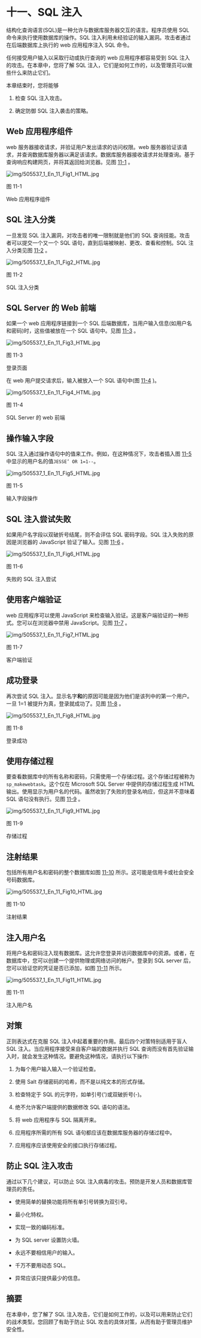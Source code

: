 # 十一、SQL 注入

结构化查询语言(SQL)是一种允许与数据库服务器交互的语言。程序员使用 SQL 命令来执行使用数据库的操作。SQL 注入利用未经验证的输入漏洞。攻击者通过在后端数据库上执行的 web 应用程序注入 SQL 命令。

任何接受用户输入以采取行动或执行查询的 web 应用程序都容易受到 SQL 注入的攻击。在本章中，您将了解 SQL 注入，它们是如何工作的，以及管理员可以做些什么来防止它们。

本章结束时，您将能够

1.  检查 SQL 注入攻击。

2.  确定防御 SQL 注入袭击的策略。

## Web 应用程序组件

web 服务器接收请求，并验证用户发出请求的访问权限。web 服务器验证该请求，并查询数据库服务器以满足该请求。数据库服务器接收请求并处理查询。基于查询响应构建网页，并将其返回给浏览器。见图 [11-1](#Fig1) 。

![img/505537_1_En_11_Fig1_HTML.jpg](img/505537_1_En_11_Fig1_HTML.jpg)

图 11-1

Web 应用程序组件

## SQL 注入分类

一旦发现 SQL 注入漏洞，对攻击者的唯一限制就是他们的 SQL 查询技能。攻击者可以提交一个又一个 SQL 语句，直到后端被映射、更改、查看和控制。SQL 注入分类见图 [11-2](#Fig2) 。

![img/505537_1_En_11_Fig2_HTML.jpg](img/505537_1_En_11_Fig2_HTML.jpg)

图 11-2

SQL 注入分类

## SQL Server 的 Web 前端

如果一个 web 应用程序链接到一个 SQL 后端数据库，当用户输入信息(如用户名和密码)时，这些值被放在一个 SQL 语句中。见图 [11-3](#Fig3) 。

![img/505537_1_En_11_Fig3_HTML.jpg](img/505537_1_En_11_Fig3_HTML.jpg)

图 11-3

登录页面

在 web 用户提交请求后，输入被放入一个 SQL 语句中(图 [11-4](#Fig4) )。

![img/505537_1_En_11_Fig4_HTML.jpg](img/505537_1_En_11_Fig4_HTML.jpg)

图 11-4

SQL Server 的 web 前端

## 操作输入字段

SQL 注入通过操作语句中的值来工作。例如，在这种情况下，攻击者插入图 [11-5](#Fig5) 中显示的用户名的值`JESSE’ OR 1=1--`。

![img/505537_1_En_11_Fig5_HTML.jpg](img/505537_1_En_11_Fig5_HTML.jpg)

图 11-5

输入字段操作

## SQL 注入尝试失败

如果用户名字段以双破折号结尾，则不会评估 SQL 密码字段。SQL 注入失败的原因是浏览器的 JavaScript 验证了输入。见图 [11-6](#Fig6) 。

![img/505537_1_En_11_Fig6_HTML.jpg](img/505537_1_En_11_Fig6_HTML.jpg)

图 11-6

失败的 SQL 注入尝试

## 使用客户端验证

web 应用程序可以使用 JavaScript 来检查输入验证。这是客户端验证的一种形式。您可以在浏览器中禁用 JavaScript。见图 [11-7](#Fig7) 。

![img/505537_1_En_11_Fig7_HTML.jpg](img/505537_1_En_11_Fig7_HTML.jpg)

图 11-7

客户端验证

## 成功登录

再次尝试 SQL 注入。显示名字**和**的原因可能是因为他们是该列中的第一个用户。一旦 1=1 被提升为真，登录就成功了。见图 [11-8](#Fig8) 。

![img/505537_1_En_11_Fig8_HTML.jpg](img/505537_1_En_11_Fig8_HTML.jpg)

图 11-8

登录成功

## 使用存储过程

要查看数据库中的所有名称和密码，只需使用一个存储过程。这个存储过程被称为`sp_makewebtask`。这个仅在 Microsoft SQL Server 中提供的存储过程生成 HTML 输出。使用显示为用户名的代码。虽然收到了失败的登录名响应，但这并不意味着 SQL 语句没有执行。见图 [11-9](#Fig9) 。

![img/505537_1_En_11_Fig9_HTML.jpg](img/505537_1_En_11_Fig9_HTML.jpg)

图 11-9

存储过程

## 注射结果

包括所有用户名和密码的整个数据库如图 [11-10](#Fig10) 所示。这可能是信用卡或社会安全号码数据库。

![img/505537_1_En_11_Fig10_HTML.jpg](img/505537_1_En_11_Fig10_HTML.jpg)

图 11-10

注射结果

## 注入用户名

将用户名和密码注入现有数据库。这允许您登录并访问数据库中的资源。或者，在数据库中，您可以创建一个提供物理或网络访问的帐户。登录到 SQL server 后，您可以验证您的凭证是否已添加，如图 [11-11](#Fig11) 所示。

![img/505537_1_En_11_Fig11_HTML.jpg](img/505537_1_En_11_Fig11_HTML.jpg)

图 11-11

注入用户名

## 对策

正则表达式在克服 SQL 注入中起着重要的作用。最后四个对策特别适用于盲人 SQL 注入。当应用程序接受来自客户端的数据并执行 SQL 查询而没有首先验证输入时，就会发生这种情况。要避免这种情况，请执行以下操作:

1.  为每个用户输入输入一个验证检查。

2.  使用 Salt 存储密码的哈希，而不是以纯文本的形式存储。

3.  检查特定于 SQL 的元字符，如单引号(')或双破折号(-)。

4.  绝不允许客户端提供的数据修改 SQL 语句的语法。

5.  将 web 应用程序与 SQL 隔离开来。

6.  应用程序所需的所有 SQL 语句都应该在数据库服务器的存储过程中。

7.  应用程序应该使用安全的接口执行存储过程。

## 防止 SQL 注入攻击

通过以下几个建议，可以防止 SQL 注入病毒的攻击。预防是开发人员和数据库管理员的责任。

*   使用简单的替换功能将所有单引号转换为双引号。

*   最小化特权。

*   实现一致的编码标准。

*   为 SQL server 设置防火墙。

*   永远不要相信用户的输入。

*   千万不要用动态 SQL。

*   异常应该只提供最少的信息。

## 摘要

在本章中，您了解了 SQL 注入攻击，它们是如何工作的，以及可以用来防止它们的战术类型。您回顾了有助于防止 SQL 攻击的具体对策，从而有助于管理员维护安全性。